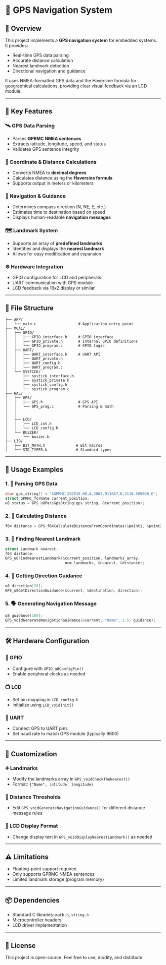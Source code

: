 # 📍 GPS Navigation System

## 🚀 Overview

This project implements a **GPS navigation system** for embedded systems. It provides:

- Real-time GPS data parsing  
- Accurate distance calculation  
- Nearest landmark detection  
- Directional navigation and guidance  

It uses NMEA-formatted GPS data and the Haversine formula for geographical calculations, providing clear visual feedback via an LCD module.

---

## 🔑 Key Features

### 🛰️ GPS Data Parsing
- Parses **GPRMC NMEA sentences**  
- Extracts latitude, longitude, speed, and status  
- Validates GPS sentence integrity  

### 📍 Coordinate & Distance Calculations
- Converts NMEA to **decimal degrees**  
- Calculates distance using the **Haversine formula**  
- Supports output in meters or kilometers  

### 🧭 Navigation & Guidance
- Determines compass direction (N, NE, E, etc.)  
- Estimates time to destination based on speed  
- Displays human-readable **navigation messages**  

### 🗺️ Landmark System
- Supports an array of **predefined landmarks**  
- Identifies and displays the **nearest landmark**  
- Allows for easy modification and expansion  

### ⚙️ Hardware Integration
- GPIO configuration for LCD and peripherals  
- UART communication with GPS module  
- LCD feedback via 16x2 display or similar  

---

## 📁 File Structure

```
├── APP/
│   └── main.c                   # Application entry point
├── MCAL/
│   ├── GPIO/
│   │   ├── GPIO_interface.h     # GPIO interface
│   │   ├── GPIO_private.h       # Internal GPIO definitions
│   │   └── GPIO_program.c       # GPIO logic
│   ├── UART/
│   │   ├── UART_interface.h     # UART API
│   │   ├── UART_private.h
│   │   ├── UART_config.h
│   │   └── UART_program.c
│   └── SYSTICK/
│       ├── systick_interface.h
│       ├── systick_private.h
│       ├── systick_config.h
│       └── systick_program.c
├── HAL/
│   ├── GPS/
│   │   ├── GPS.h                # GPS API
│   │   └── GPS_prog.c           # Parsing & math
│   │                
│   │    
│   ├── LCD/
│   │   ├── LCD_int.h
│   │   └── LCD_config.h
│   └── BUZZER/
│       └── buzzer.h
├── LIB/
│   ├── BIT_MATH.h              # Bit macros
│   └── STD_TYPES.h             # Standard types
```

---

## 🧪 Usage Examples

### 1. 📡 Parsing GPS Data
```c
char gps_string[] = "$GPRMC,202519.00,A,3003.911667,N,3116.805000,E";
struct GPRMC_formate current_position;
u8 status = GPS_u8ParsGpsString(gps_string, &current_position);
```

### 2. 🧮 Calculating Distance
```c
f64 distance = GPS_f64CalculateDistanceFromCoordinates(&point1, &point2);
```

### 3. 📌 Finding Nearest Landmark
```c
struct Landmark nearest;
f64 distance;
GPS_u8FindNearestLandmark(&current_position, landmarks_array, 
                           num_landmarks, &nearest, &distance);
```

### 4. 🧭 Getting Direction Guidance
```c
u8 direction[20];
GPS_u8GetDirectionGuidance(&current, &destination, direction);
```

### 5. 🗣️ Generating Navigation Message
```c
u8 guidance[100];
GPS_voidGenerateNavigationGuidance(&current, "Home", 1.5, guidance);
```

---

## 🛠️ Hardware Configuration

### 📌 GPIO
- Configure with `GPIO_u8ConfigPin()`
- Enable peripheral clocks as needed

### 📺 LCD
- Set pin mapping in `LCD_config.h`
- Initialize using `LCD_voidInit()`

### 📡 UART
- Connect GPS to UART pins  
- Set baud rate to match GPS module (typically 9600)

---

## 🔧 Customization

### ➕ Landmarks
- Modify the landmarks array in `GPS_voidCheckTheNearest()`  
- Format: `{"Name", latitude, longitude}`

### 🧾 Distance Thresholds
- Edit `GPS_voidGenerateNavigationGuidance()` for different distance message rules

### 💬 LCD Display Format
- Change display text in `GPS_voidDisplayNearestLandmark()` as needed

---

## ⚠️ Limitations

- Floating-point support required  
- Only supports GPRMC NMEA sentences  
- Limited landmark storage (program memory)

---

## 📦 Dependencies

- Standard C libraries: `math.h`, `string.h`  
- Microcontroller headers  
- LCD driver implementation

---

## 📄 License

This project is open-source. Feel free to use, modify, and distribute.
 
